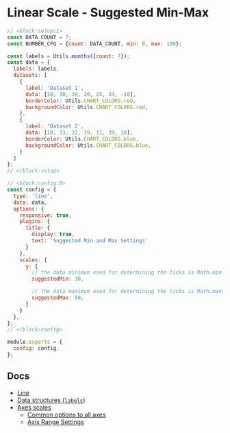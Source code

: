 # Linear Scale - Suggested Min-Max

```js chart-editor
// <block:setup:1>
const DATA_COUNT = 7;
const NUMBER_CFG = {count: DATA_COUNT, min: 0, max: 100};

const labels = Utils.months({count: 7});
const data = {
  labels: labels,
  datasets: [
    {
      label: 'Dataset 1',
      data: [10, 30, 39, 20, 25, 34, -10],
      borderColor: Utils.CHART_COLORS.red,
      backgroundColor: Utils.CHART_COLORS.red,
    },
    {
      label: 'Dataset 2',
      data: [18, 33, 22, 19, 11, 39, 30],
      borderColor: Utils.CHART_COLORS.blue,
      backgroundColor: Utils.CHART_COLORS.blue,
    }
  ]
};
// </block:setup>

// <block:config:0>
const config = {
  type: 'line',
  data: data,
  options: {
    responsive: true,
    plugins: {
      title: {
        display: true,
        text: 'Suggested Min and Max Settings'
      }
    },
    scales: {
      y: {
        // the data minimum used for determining the ticks is Math.min(dataMin, suggestedMin)
        suggestedMin: 30,

        // the data maximum used for determining the ticks is Math.max(dataMax, suggestedMax)
        suggestedMax: 50,
      }
    }
  },
};
// </block:config>

module.exports = {
  config: config,
};
```

## Docs
* [Line](../../charts/line.md)
* [Data structures (`labels`)](../../general/data-structures.md)
* [Axes scales](../../axes/)
  * [Common options to all axes](../../axes/#common-options-to-all-axes)
  * [Axis Range Settings](../../axes/#axis-range-settings)
